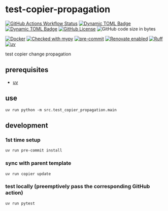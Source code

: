 # test-copier-propagation

[![GitHub Actions Workflow Status](https://img.shields.io/github/actions/workflow/status/atloo1/test-copier-propagation/ci.yaml)](https://github.com/atloo1/test-copier-propagation/actions/workflows/ci.yaml?query=branch%3Amain)
[![Dynamic TOML Badge](https://img.shields.io/badge/dynamic/toml?url=https%3A%2F%2Fraw.githubusercontent.com%2Fatloo1%2Ftest-copier-propagation%2Frefs%2Fheads%2Fmain%2Fpyproject.toml&query=%24.project.requires-python&label=python)](https://github.com/atloo1/test-copier-propagation/blob/main/pyproject.toml)
[![Dynamic TOML Badge](https://img.shields.io/badge/dynamic/toml?url=https%3A%2F%2Fraw.githubusercontent.com%2Fatloo1%2Ftest-copier-propagation%2Frefs%2Fheads%2Fmain%2Fpyproject.toml&query=%24.project.version&label=version)](https://github.com/atloo1/test-copier-propagation/blob/main/pyproject.toml)
[![GitHub License](https://img.shields.io/github/license/atloo1/test-copier-propagation)](https://github.com/atloo1/test-copier-propagation/blob/main/LICENSE)
![GitHub code size in bytes](https://img.shields.io/github/languages/code-size/atloo1/test-copier-propagation)

[![Docker](https://img.shields.io/badge/Docker-2496ED?logo=docker&logoColor=fff)](https://docs.docker.com/get-started/get-docker/)
[![Checked with mypy](https://www.mypy-lang.org/static/mypy_badge.svg)](https://mypy-lang.org/)
[![pre-commit](https://img.shields.io/badge/pre--commit-enabled-brightgreen?logo=pre-commit&logoColor=white)](https://github.com/pre-commit/pre-commit)
[![Renovate enabled](https://img.shields.io/badge/renovate-enabled-brightgreen.svg)](https://renovatebot.com/)
[![Ruff](https://img.shields.io/endpoint?url=https://raw.githubusercontent.com/astral-sh/ruff/main/assets/badge/v2.json)](https://github.com/astral-sh/ruff)
[![uv](https://img.shields.io/endpoint?url=https://raw.githubusercontent.com/astral-sh/uv/main/assets/badge/v0.json)](https://github.com/astral-sh/uv)

test copier change propagation

## prerequisites

- [uv](https://docs.astral.sh/uv/getting-started/installation/)

## use

```
uv run python -m src.test_copier_propagation.main
```

## development

### 1st time setup

```
uv run pre-commit install
```

### sync with parent template

```
uv run copier update
```

### test locally (preemptively pass the corresponding GitHub action)

```
uv run pytest
```
